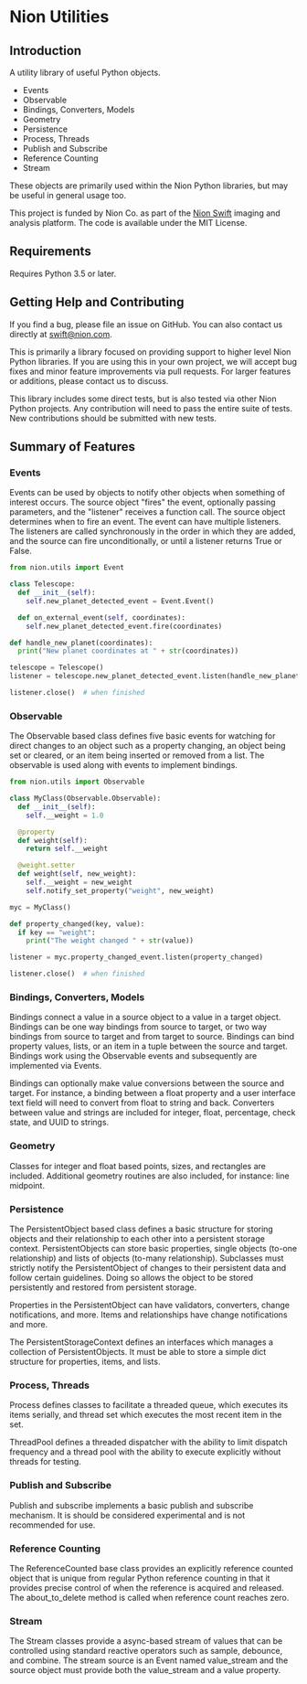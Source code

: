 # Nion Utilities

## Introduction
A utility library of useful Python objects.

   * Events
   * Observable
   * Bindings, Converters, Models
   * Geometry
   * Persistence
   * Process, Threads
   * Publish and Subscribe
   * Reference Counting
   * Stream

These objects are primarily used within the Nion Python libraries, but may be useful in
general usage too.

This project is funded by Nion Co. as part of the [Nion Swift](http://nion.com/swift/) imaging and analysis platform.
The code is available under the MIT License.

## Requirements
Requires Python 3.5 or later.

## Getting Help and Contributing
If you find a bug, please file an issue on GitHub. You can also contact us directly
at swift@nion.com.

This is primarily a library focused on providing support to higher level Nion Python
libraries. If you are using this in your own project, we will accept bug fixes and minor
feature improvements via pull requests. For larger features or additions, please contact
us to discuss.

This library includes some direct tests, but is also tested via other Nion Python
projects. Any contribution will need to pass the entire suite of tests. New contributions
should be submitted with new tests.

## Summary of Features

### Events
Events can be used by objects to notify other objects when something of interest occurs.
The source object "fires" the event, optionally passing parameters, and the "listener"
receives a function call. The source object determines when to fire an event. The event
can have multiple listeners. The listeners are called synchronously in the order in which
they are added, and the source can fire unconditionally, or until a listener returns True
or False.

```python
from nion.utils import Event

class Telescope:
  def __init__(self):
    self.new_planet_detected_event = Event.Event()

  def on_external_event(self, coordinates):
    self.new_planet_detected_event.fire(coordinates)

def handle_new_planet(coordinates):
  print("New planet coordinates at " + str(coordinates))

telescope = Telescope()
listener = telescope.new_planet_detected_event.listen(handle_new_planet)

listener.close()  # when finished
```

### Observable
The Observable based class defines five basic events for watching for direct changes to an
object such as a property changing, an object being set or cleared, or an item being inserted
or removed from a list. The observable is used along with events to implement bindings.

```python
from nion.utils import Observable

class MyClass(Observable.Observable):
  def __init__(self):
    self.__weight = 1.0

  @property
  def weight(self):
    return self.__weight

  @weight.setter
  def weight(self, new_weight):
    self.__weight = new_weight
    self.notify_set_property("weight", new_weight)

myc = MyClass()

def property_changed(key, value):
  if key == "weight":
    print("The weight changed " + str(value))

listener = myc.property_changed_event.listen(property_changed)

listener.close()  # when finished
```

### Bindings, Converters, Models
Bindings connect a value in a source object to a value in a target object. Bindings can be
one way bindings from source to target, or two way bindings from source to target and from
target to source. Bindings can bind property values, lists, or an item in a tuple between
the source and target. Bindings work using the Observable events and subsequently are
implemented via Events.

Bindings can optionally make value conversions between the source and target. For instance,
a binding between a float property and a user interface text field will need to convert from
float to string and back. Converters between value and strings are included for integer, float,
percentage, check state, and UUID to strings.

### Geometry
Classes for integer and float based points, sizes, and rectangles are included. Additional
geometry routines are also included, for instance: line midpoint.

### Persistence
The PersistentObject based class defines a basic structure for storing objects and their
relationship to each other into a persistent storage context. PersistentObjects can store
basic properties, single objects (to-one relationship) and lists of objects (to-many
relationship). Subclasses must strictly notify the PersistentObject of changes to their
persistent data and follow certain guidelines. Doing so allows the object to be stored
persistently and restored from persistent storage.

Properties in the PersistentObject can have validators, converters, change notifications, and
more. Items and relationships have change notifications and more.

The PersistentStorageContext defines an interfaces which manages a collection of PersistentObjects.
It must be able to store a simple dict structure for properties, items, and lists.

### Process, Threads
Process defines classes to facilitate a threaded queue, which executes its items serially, and
thread set which executes the most recent item in the set.

ThreadPool defines a threaded dispatcher with the ability to limit dispatch frequency and a thread
pool with the ability to execute explicitly without threads for testing.

### Publish and Subscribe
Publish and subscribe implements a basic publish and subscribe mechanism. It is should be
considered experimental and is not recommended for use.

### Reference Counting
The ReferenceCounted base class provides an explicitly reference counted object that is unique
from regular Python reference counting in that it provides precise control of when the reference
is acquired and released. The about_to_delete method is called when reference count reaches zero.

### Stream
The Stream classes provide a async-based stream of values that can be controlled using standard
reactive operators such as sample, debounce, and combine. The stream source is an Event named
value_stream and the source object must provide both the value_stream and a value property.
